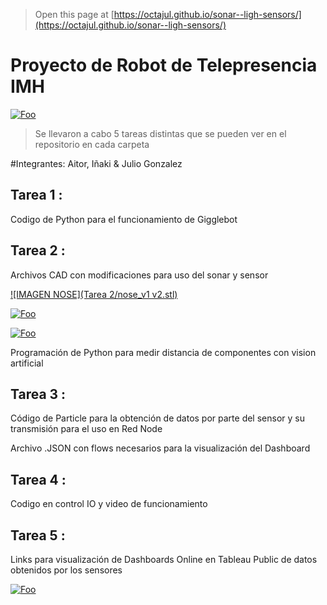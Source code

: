 
> Open this page at [https://octajul.github.io/sonar--ligh-sensors/](https://octajul.github.io/sonar--ligh-sensors/)

# Proyecto de Robot de Telepresencia IMH

<a href="https://www.imh.eus/eu" rel="some text">![Foo](https://media-exp1.licdn.com/dms/image/C4D0BAQFpuzjCUj95cg/company-logo_200_200/0/1579542289894?e=2159024400&v=beta&t=MqzIGMRqGZ4diQz7Y4T1qaaIh0YsdYIQdwPKU6zvWMQ)</a>


>Se llevaron a cabo 5 tareas distintas que se pueden ver en el repositorio en cada carpeta
>

#Integrantes: Aitor, Iñaki & Julio Gonzalez

## Tarea 1 :

Codigo de Python para el funcionamiento de Gigglebot

## Tarea 2 : 

Archivos CAD con modificaciones para uso del sonar y sensor


[![IMAGEN NOSE](Tarea 2/nose_v1 v2.stl)](https://github.com/Octajul/IMH-Robot-Telepresencia---Grupo-5/blob/master/Tarea%202/nose_v1%20v2.stl)


<a href="https://www.imh.eus/eu" rel="some text">![Foo](https://i.imgur.com/CWoaKO0.jpg)</a>


<a href="https://www.imh.eus/eu" rel="some text">![Foo](https://i.imgur.com/cs0sJwt.jpg)</a>


Programación de Python para medir distancia de componentes con vision artificial

## Tarea 3 : 

Código de Particle para la obtención de datos por parte del sensor y su transmisión para el uso en Red Node

Archivo .JSON con flows necesarios para la visualización del Dashboard

## Tarea 4 : 

Codigo en control IO y video de funcionamiento 

## Tarea 5 :

Links para visualización de Dashboards Online en Tableau Public de datos obtenidos por los sensores 


<a href="https://public.tableau.com/profile/i.aki.rubio#!/vizhome/Tarea662/Dashboard1?publish=yes" rel="some text">![Foo](https://i.imgur.com/K68wlI8.jpg)</a>


